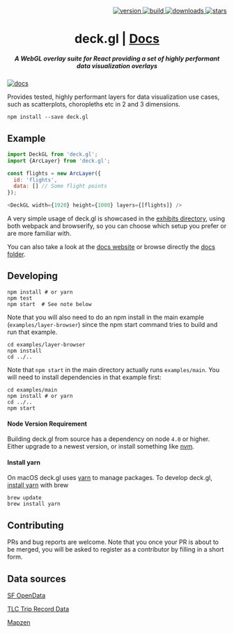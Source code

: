 <p align="right">
  <a href="https://npmjs.org/package/deck.gl">
    <img src="https://img.shields.io/npm/v/deck.gl.svg?style=flat-square" alt="version" />
  </a>
  <a href="https://travis-ci.org/uber/deck.gl">
    <img src="https://img.shields.io/travis/uber/deck.gl/master.svg?style=flat-square" alt="build" />
  </a>
  <a href="https://npmjs.org/package/deck.gl">
    <img src="https://img.shields.io/npm/dm/deck.gl.svg?style=flat-square" alt="downloads" />
  </a>
  <a href="http://starveller.sigsev.io/uber/deck.gl">
    <img src="http://starveller.sigsev.io/api/repos/uber/deck.gl/badge" alt="stars" />
  </a>
</p>

<h1 align="center">deck.gl | <a href="https://uber.github.io/deck.gl">Docs</a></h1>

<h5 align="center">A WebGL overlay suite for React providing a set of highly performant data visualization overlays</h5>

[![docs](http://i.imgur.com/mvfvgf0.jpg)](https://uber.github.io/deck.gl)

Provides tested, highly performant layers for data visualization
use cases, such as scatterplots, choropleths etc in 2 and 3 dimensions.

    npm install --save deck.gl

## Example

```javascript
import DeckGL from 'deck.gl';
import {ArcLayer} from 'deck.gl';

const flights = new ArcLayer({
  id: 'flights',
  data: [] // Some flight points
});

<DeckGL width={1920} height={1080} layers={[flights]} />
```

A very simple usage of deck.gl is showcased in the [exhibits directory](./exhibits),
using both webpack and browserify, so you can choose which setup you prefer or
are more familiar with.

You can also take a look at the [docs website](https://uber.github.io/deck.gl)
or browse directly the [docs folder](./docs).

## Developing

    npm install # or yarn
    npm test
    npm start  # See note below

Note that you will also need to do an npm install in the main example (`examples/layer-browser`)
since the npm start command tries to build and run that example.

    cd examples/layer-browser
    npm install
    cd ../..

Note that `npm start` in the main directory actually runs `examples/main`.
You will need to install dependencies in that example first:

    cd examples/main
    npm install # or yarn
    cd ../..
    npm start


#### Node Version Requirement

Building deck.gl from source has a dependency on node `4.0` or higher.
Either upgrade to a newest version, or install something like
[nvm](https://github.com/creationix/nvm).

#### Install yarn
On macOS deck.gl uses [yarn](https://www.npmjs.com/package/yarn) to manage packages.
To develop deck.gl, [install yarn](https://yarnpkg.com/en/docs/install) with brew
```
brew update
brew install yarn

```

## Contributing

PRs and bug reports are welcome. Note that you once your PR is
about to be merged, you will be asked to register as a contributor
by filling in a short form.

## Data sources

[SF OpenData](https://data.sfgov.org)

[TLC Trip Record Data](http://www.nyc.gov/html/tlc/html/about/trip_record_data.shtml)

[Mapzen](https://mapzen.com/)
